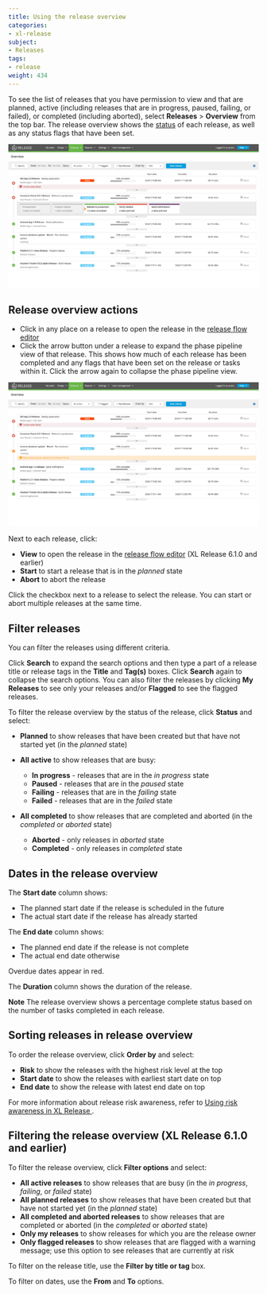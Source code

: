 ```yaml
---
title: Using the release overview
categories:
- xl-release
subject:
- Releases
tags:
- release
weight: 434
---
```


To see the list of releases that you have permission to view and that are planned, active (including releases that are in progress, paused, failing, or failed), or completed (including aborted), select **Releases** > **Overview** from the top bar. The release overview shows the [status](/xl-release/concept/release-life-cycle.html) of each release, as well as any status flags that have been set.

![Release Overview](../images/release-overview.png)

## Release overview actions

* Click in any place on a release to open the release in the [release flow editor](/xl-release/how-to/using-the-release-flow-editor.html)
* Click the arrow button under a release to expand the phase pipeline view of that release. This shows how much of each release has been completed and any flags that have been set on the release or tasks within it. Click the arrow again to collapse the phase pipeline view.

![Expanded Phase Pipeline](../images/phase-pipeline.png)

Next to each release, click:

* **View** to open the release in the [release flow editor](/xl-release/how-to/using-the-release-flow-editor.html) (XL Release 6.1.0 and earlier)
* **Start** to start a release that is in the *planned* state
* **Abort** to abort the release

Click the checkbox next to a release to select the release. You can start or abort multiple releases at the same time.

## Filter releases

You can filter the releases using different criteria.

Click **Search** to expand the search options and then type a part of a release title or release tags in the **Title** and **Tag(s)** boxes. Click **Search** again to collapse the search options.
You can also filter the releases by clicking **My Releases** to see only your releases and/or **Flagged** to see the flagged releases.

To filter the release overview by the status of the release, click **Status** and select:

* **Planned** to show releases that have been created but that have not started yet (in the *planned* state)
* **All active** to show releases that are busy:

   * **In progress** - releases that are in the *in progress* state
   * **Paused** - releases that are in the *paused* state
   * **Failing** - releases that are in the *failing* state
   * **Failed** - releases that are in the *failed* state

* **All completed** to show releases that are completed and aborted (in the *completed* or *aborted* state)

  * **Aborted** - only releases in *aborted* state
  * **Completed** - only releases in *completed* state

## Dates in the release overview

The **Start date** column shows:

* The planned start date if the release is scheduled in the future
* The actual start date if the release has already started

The **End date** column shows:

* The planned end date if the release is not complete
* The actual end date otherwise

Overdue dates appear in red.

The **Duration** column shows the duration of the release.

**Note** The release overview shows a percentage complete status based on the number of tasks completed in each release.

## Sorting releases in release overview

To order the release overview, click **Order by** and select:

* **Risk** to show the releases with the highest risk level at the top
* **Start date** to show the releases with earliest start date on top
* **End date** to show the release with latest end date on top

For more information about release risk awareness, refer to [Using risk awareness in XL Release ](/xl-release/how-to/using-the-risk-aware-view.html).

## Filtering the release overview (XL Release 6.1.0 and earlier)

To filter the release overview, click **Filter options** and select:

* **All active releases** to show releases that are busy (in the *in progress*, *failing*, or *failed* state)
* **All planned releases** to show releases that have been created but that have not started yet (in the *planned* state)
* **All completed and aborted releases** to show releases that are completed or aborted (in the *completed* or *aborted* state)
* **Only my releases** to show releases for which you are the release owner
* **Only flagged releases** to show releases that are flagged with a warning message; use this option to see releases that are currently at risk

To filter on the release title, use the **Filter by title or tag** box.

To filter on dates, use the **From** and **To** options.

